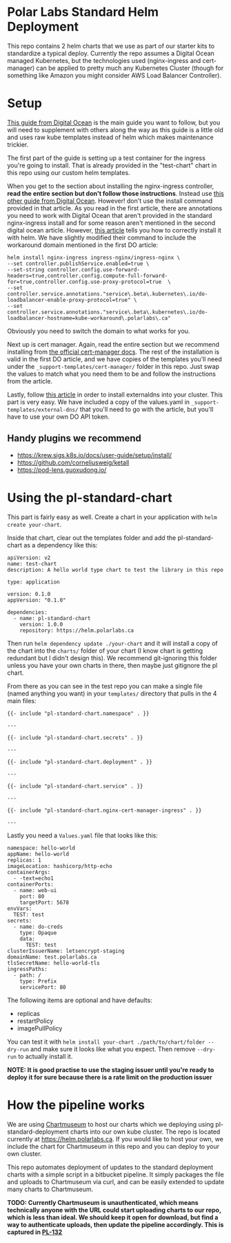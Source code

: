 # Polar Labs Standard Helm Deployment #

This repo contains 2 helm charts that we use as part of our starter kits to standardize a typical deploy. Currently the repo assumes a Digital Ocean managed Kubernetes, but the technologies used (nginx-ingress and cert-manager) can be applied to pretty much any Kubernetes Cluster (though for something like Amazon you might consider AWS Load Balancer Controller).

# Setup

[This guide from Digital Ocean](https://www.digitalocean.com/community/tutorials/how-to-set-up-an-nginx-ingress-with-cert-manager-on-digitalocean-kubernetes) is the main guide you want to follow, but you will need to supplement with others along the way as this guide is a little old and uses raw kube templates instead of helm which makes maintenance trickier.

The first part of the guide is setting up a test container for the ingress you're going to install. That is already provided in the "test-chart" chart in this repo using our custom helm templates.

When you get to the section about installing the nginx-ingress controller, **read the entire section but don't follow those instructions**. Instead use [this other guide from Digital Ocean](https://www.digitalocean.com/community/tutorials/how-to-set-up-an-nginx-ingress-on-digitalocean-kubernetes-using-helm). However! don't use the install command provided in that article. As you read in the first article, there are annotations you need to work with Digital Ocean that aren't provided in the standard nginx-ingress install and for some reason aren't mentioned in the second digital ocean article. However, [this article](https://www.shebanglabs.io/set-up-nginx-ingress-proxy-protocol-on-digitalocean/) tells you how to correctly install it with helm. We have slightly modified their command to include the workaround domain mentioned in the first DO article:

```
helm install nginx-ingress ingress-nginx/ingress-nginx \
--set controller.publishService.enabled=true \
--set-string controller.config.use-forward-headers=true,controller.config.compute-full-forward-for=true,controller.config.use-proxy-protocol=true  \
--set controller.service.annotations."service\.beta\.kubernetes\.io/do-loadbalancer-enable-proxy-protocol=true" \
--set controller.service.annotations."service\.beta\.kubernetes\.io/do-loadbalancer-hostname=kube-workaround\.polarlabs\.ca"
```

Obviously you need to switch the domain to what works for you.

Next up is cert manager. Again, read the entire section but we recommend installing from [the official cert-manager docs](https://cert-manager.io/docs/installation/helm/). The rest of the installation is valid in the first DO article, and we have copies of the templates you'll need under the `_support-templates/cert-manager/` folder in this repo. Just swap the values to match what you need them to be and follow the instructions from the article.

Lastly, follow [this article](https://www.digitalocean.com/community/tutorials/how-to-automatically-manage-dns-records-from-digitalocean-kubernetes-using-externaldns) in order to install externaldns into your cluster. This part is very easy. We have included a copy of the values.yaml in `_support-templates/external-dns/` that you'll need to go with the article, but you'll have to use your own DO API token.

## Handy plugins we recommend

- https://krew.sigs.k8s.io/docs/user-guide/setup/install/
- https://github.com/corneliusweig/ketall
- https://pod-lens.guoxudong.io/

# Using the pl-standard-chart

This part is fairly easy as well. Create a chart in your application with `helm create your-chart`.

Inside that chart, clear out the templates folder and add the pl-standard-chart as a dependency like this:

```
apiVersion: v2
name: test-chart
description: A hello world type chart to test the library in this repo

type: application

version: 0.1.0
appVersion: "0.1.0"

dependencies:
  - name: pl-standard-chart
    version: 1.0.0
    repository: https://helm.polarlabs.ca

```

Then run `helm dependency update ./your-chart` and it will install a copy of the chart into the `charts/` folder of your chart (I know chart is getting redundant but I didn't design this). We recommend git-ignoring this folder unless you have your own charts in there, then maybe just gitignore the pl chart.

From there as you can see in the test repo you can make a single file (named anything you want) in your `templates/` directory that pulls in the 4 main files:

```
{{- include "pl-standard-chart.namespace" . }}

---

{{- include "pl-standard-chart.secrets" . }}

---

{{- include "pl-standard-chart.deployment" . }}

---

{{- include "pl-standard-chart.service" . }}

---

{{- include "pl-standard-chart.nginx-cert-manager-ingress" . }}

---
```

Lastly you need a `Values.yaml` file that looks like this:

```
namespace: hello-world
appName: hello-world
replicas: 1
imageLocation: hashicorp/http-echo
containerArgs:
  - -text=echo1
containerPorts:
  - name: web-ui
    port: 80
    targetPort: 5678
envVars:
  TEST: test
secrets:
  - name: do-creds
    type: Opaque
    data:
      TEST: test
clusterIssuerName: letsencrypt-staging
domainName: test.polarlabs.ca
tlsSecretName: hello-world-tls
ingressPaths:
  - path: /
    type: Prefix
    servicePort: 80
```

The following items are optional and have defaults:

- replicas
- restartPolicy
- imagePullPolicy

You can test it with `helm install your-chart ./path/to/chart/folder --dry-run` and make sure it looks like what you expect. Then remove `--dry-run` to actually install it.

**NOTE: It is good practise to use the staging issuer until you're ready to deploy it for sure because there is a rate limit on the production issuer** 

# How the pipeline works

We are using [Chartmuseum](https://github.com/helm/chartmuseum) to host our charts which we deploying using pl-standard-deployment charts into our own kube cluster. The repo is located currently at https://helm.polarlabs.ca. If you would like to host your own, we include the chart for Chartmuseum in this repo and you can deploy to your own cluster.

This repo automates deployment of updates to the standard deployment charts with a simple script in a bitbucket pipeline. It simply packages the file and uploads to Chartmuseum via curl, and can be easily extended to update many charts to Chartmuseum.

**TODO: Currently Chartmuseum is unauthenticated, which means technically anyone with the URL could start uploading charts to our repo, which is less than ideal. We should keep it open for download, but find a way to authenticate uploads, then update the pipeline accordingly. This is captured in [PL-132](https://polarlabs.atlassian.net/browse/PL-132)**